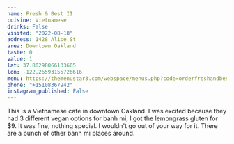 ```yaml
---
name: Fresh & Best II
cuisine: Vietnamese
drinks: False
visited: "2022-08-18"
address: 1428 Alice St
area: Downtown Oakland
taste: 0
value: 1
lat: 37.80298066133665
lon: -122.26593155726616
menu: https://themenustar3.com/webspace/menus.php?code=orderfreshandbestcafe2.com
phone: "+15108367942"
instagram_published: False
---
```


This is a Vietnamese cafe in downtown Oakland. I was excited because they had 3 different vegan options for banh mi, I got the lemongrass gluten for $9. It was fine, nothing special. I wouldn't go out of your way for it. There are a bunch of other banh mi places around.

